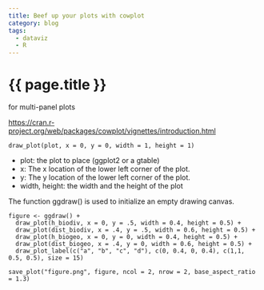 ```yaml
---
title: Beef up your plots with cowplot
category: blog
tags:
  - dataviz
  - R
---
```


# {{ page.title }}

for multi-panel plots

https://cran.r-project.org/web/packages/cowplot/vignettes/introduction.html

`draw_plot(plot, x = 0, y = 0, width = 1, height = 1)`

* plot: the plot to place (ggplot2 or a gtable)
* x: The x location of the lower left corner of the plot.
* y: The y location of the lower left corner of the plot.
* width, height: the width and the height of the plot

The function ggdraw() is used to initialize an empty drawing canvas.

```
figure <- ggdraw() +
  draw_plot(h_biodiv, x = 0, y = .5, width = 0.4, height = 0.5) +
  draw_plot(dist_biodiv, x = .4, y = .5, width = 0.6, height = 0.5) +
  draw_plot(h_biogeo, x = 0, y = 0, width = 0.4, height = 0.5) +
  draw_plot(dist_biogeo, x = .4, y = 0, width = 0.6, height = 0.5) +
  draw_plot_label(c("a", "b", "c", "d"), c(0, 0.4, 0, 0.4), c(1,1, 0.5, 0.5), size = 15)

save_plot("figure.png", figure, ncol = 2, nrow = 2, base_aspect_ratio = 1.3)
```